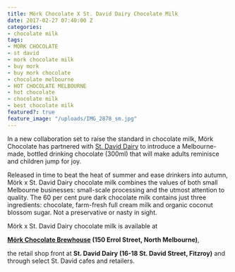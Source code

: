 ```yaml
---
title: Mörk Chocolate X St. David Dairy Chocolate Milk
date: 2017-02-27 07:40:00 Z
categories:
- chocolate milk
tags:
- MORK CHOCOLATE
- st david
- mork chocolate milk
- buy mork
- buy mork chocolate
- chocolate melbourne
- HOT CHOCOLATE MELBOURNE
- hot chocolate
- chocolate milk
- best chocolate milk
featured?: true
feature_image: "/uploads/IMG_2878_sm.jpg"
---
```


In a new collaboration set to raise the standard in chocolate milk, Mörk Chocolate has partnered with [St. David Dairy](http://stdavid.com.au) to introduce a Melbourne-made, bottled drinking chocolate (300ml) that will make adults reminisce and children jump for joy.


Released in time to beat the heat of summer and ease drinkers into autumn, Mörk x St. David Dairy chocolate milk combines the values of both small Melbourne businesses: small-scale processing and the utmost attention to quality. The 60 per cent pure dark chocolate milk contains just three ingredients: chocolate, farm-fresh full cream milk and organic coconut blossom sugar. Not a preservative or nasty in sight.


Mörk x St. David Dairy chocolate milk is available at 

**[Mörk Chocolate Brewhouse](http://morkchocolate.com.au/find-us/) (150 Errol Street, North Melbourne)**, 

the retail shop front at **St. David Dairy (16-18 St. David Street, Fitzroy)** and through select St. David cafes and retailers.